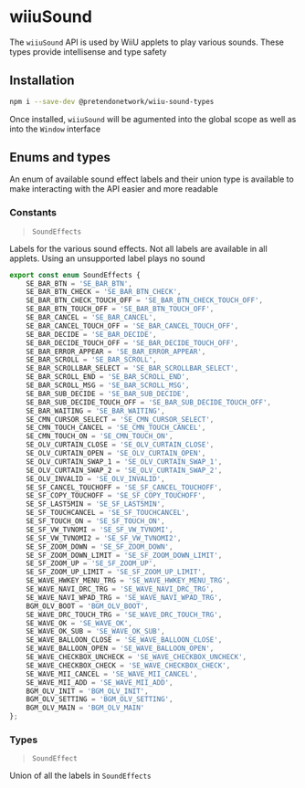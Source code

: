 # wiiuSound
The `wiiuSound` API is used by WiiU applets to play various sounds. These types provide intellisense and type safety

## Installation
```bash
npm i --save-dev @pretendonetwork/wiiu-sound-types
```

Once installed, `wiiuSound` will be agumented into the global scope as well as into the `Window` interface

## Enums and types
An enum of available sound effect labels and their union type is available to make interacting with the API easier and more readable

### Constants
> `SoundEffects`

Labels for the various sound effects. Not all labels are available in all applets. Using an unsupported label plays no sound

```ts
export const enum SoundEffects {
	SE_BAR_BTN = 'SE_BAR_BTN',
	SE_BAR_BTN_CHECK = 'SE_BAR_BTN_CHECK',
	SE_BAR_BTN_CHECK_TOUCH_OFF = 'SE_BAR_BTN_CHECK_TOUCH_OFF',
	SE_BAR_BTN_TOUCH_OFF = 'SE_BAR_BTN_TOUCH_OFF',
	SE_BAR_CANCEL = 'SE_BAR_CANCEL',
	SE_BAR_CANCEL_TOUCH_OFF = 'SE_BAR_CANCEL_TOUCH_OFF',
	SE_BAR_DECIDE = 'SE_BAR_DECIDE',
	SE_BAR_DECIDE_TOUCH_OFF = 'SE_BAR_DECIDE_TOUCH_OFF',
	SE_BAR_ERROR_APPEAR = 'SE_BAR_ERROR_APPEAR',
	SE_BAR_SCROLL = 'SE_BAR_SCROLL',
	SE_BAR_SCROLLBAR_SELECT = 'SE_BAR_SCROLLBAR_SELECT',
	SE_BAR_SCROLL_END = 'SE_BAR_SCROLL_END',
	SE_BAR_SCROLL_MSG = 'SE_BAR_SCROLL_MSG',
	SE_BAR_SUB_DECIDE = 'SE_BAR_SUB_DECIDE',
	SE_BAR_SUB_DECIDE_TOUCH_OFF = 'SE_BAR_SUB_DECIDE_TOUCH_OFF',
	SE_BAR_WAITING = 'SE_BAR_WAITING',
	SE_CMN_CURSOR_SELECT = 'SE_CMN_CURSOR_SELECT',
	SE_CMN_TOUCH_CANCEL = 'SE_CMN_TOUCH_CANCEL',
	SE_CMN_TOUCH_ON = 'SE_CMN_TOUCH_ON',
	SE_OLV_CURTAIN_CLOSE = 'SE_OLV_CURTAIN_CLOSE',
	SE_OLV_CURTAIN_OPEN = 'SE_OLV_CURTAIN_OPEN',
	SE_OLV_CURTAIN_SWAP_1 = 'SE_OLV_CURTAIN_SWAP_1',
	SE_OLV_CURTAIN_SWAP_2 = 'SE_OLV_CURTAIN_SWAP_2',
	SE_OLV_INVALID = 'SE_OLV_INVALID',
	SE_SF_CANCEL_TOUCHOFF = 'SE_SF_CANCEL_TOUCHOFF',
	SE_SF_COPY_TOUCHOFF = 'SE_SF_COPY_TOUCHOFF',
	SE_SF_LAST5MIN = 'SE_SF_LAST5MIN',
	SE_SF_TOUCHCANCEL = 'SE_SF_TOUCHCANCEL',
	SE_SF_TOUCH_ON = 'SE_SF_TOUCH_ON',
	SE_SF_VW_TVNOMI = 'SE_SF_VW_TVNOMI',
	SE_SF_VW_TVNOMI2 = 'SE_SF_VW_TVNOMI2',
	SE_SF_ZOOM_DOWN = 'SE_SF_ZOOM_DOWN',
	SE_SF_ZOOM_DOWN_LIMIT = 'SE_SF_ZOOM_DOWN_LIMIT',
	SE_SF_ZOOM_UP = 'SE_SF_ZOOM_UP',
	SE_SF_ZOOM_UP_LIMIT = 'SE_SF_ZOOM_UP_LIMIT',
	SE_WAVE_HWKEY_MENU_TRG = 'SE_WAVE_HWKEY_MENU_TRG',
	SE_WAVE_NAVI_DRC_TRG = 'SE_WAVE_NAVI_DRC_TRG',
	SE_WAVE_NAVI_WPAD_TRG = 'SE_WAVE_NAVI_WPAD_TRG',
	BGM_OLV_BOOT = 'BGM_OLV_BOOT',
	SE_WAVE_DRC_TOUCH_TRG = 'SE_WAVE_DRC_TOUCH_TRG',
	SE_WAVE_OK = 'SE_WAVE_OK',
	SE_WAVE_OK_SUB = 'SE_WAVE_OK_SUB',
	SE_WAVE_BALLOON_CLOSE = 'SE_WAVE_BALLOON_CLOSE',
	SE_WAVE_BALLOON_OPEN = 'SE_WAVE_BALLOON_OPEN',
	SE_WAVE_CHECKBOX_UNCHECK = 'SE_WAVE_CHECKBOX_UNCHECK',
	SE_WAVE_CHECKBOX_CHECK = 'SE_WAVE_CHECKBOX_CHECK',
	SE_WAVE_MII_CANCEL = 'SE_WAVE_MII_CANCEL',
	SE_WAVE_MII_ADD = 'SE_WAVE_MII_ADD',
	BGM_OLV_INIT = 'BGM_OLV_INIT',
	BGM_OLV_SETTING = 'BGM_OLV_SETTING',
	BGM_OLV_MAIN = 'BGM_OLV_MAIN'
};
```

### Types
> `SoundEffect`

Union of all the labels in `SoundEffects`